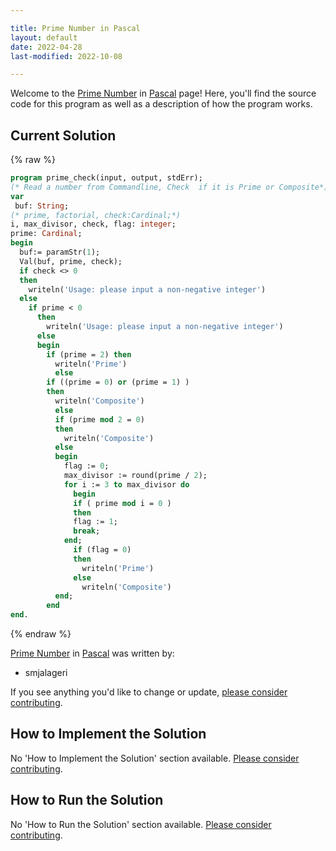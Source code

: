 ```yaml
---

title: Prime Number in Pascal
layout: default
date: 2022-04-28
last-modified: 2022-10-08

---
```


Welcome to the [Prime Number](https://sampleprograms.io/projects/prime-number) in [Pascal](https://sampleprograms.io/languages/pascal) page! Here, you'll find the source code for this program as well as a description of how the program works.

## Current Solution

{% raw %}

```pascal
program prime_check(input, output, stdErr);
(* Read a number from Commandline, Check  if it is Prime or Composite*)
var
 buf: String;
(* prime, factorial, check:Cardinal;*)
i, max_divisor, check, flag: integer;
prime: Cardinal;
begin    
  buf:= paramStr(1);
  Val(buf, prime, check);  
  if check <> 0
  then
    writeln('Usage: please input a non-negative integer')
  else
    if prime < 0
      then
        writeln('Usage: please input a non-negative integer')
      else
      begin
        if (prime = 2) then 
          writeln('Prime')
          else
        if ((prime = 0) or (prime = 1) )
        then
          writeln('Composite')
          else
          if (prime mod 2 = 0)
          then
            writeln('Composite')
          else
          begin
            flag := 0;
            max_divisor := round(prime / 2);
            for i := 3 to max_divisor do 
              begin
              if ( prime mod i = 0 ) 
              then
              flag := 1;
              break;
            end;
              if (flag = 0)
              then
                writeln('Prime')
              else
                writeln('Composite')
          end;
        end
end.
```

{% endraw %}

[Prime Number](https://sampleprograms.io/projects/prime-number) in [Pascal](https://sampleprograms.io/languages/pascal) was written by:

- smjalageri

If you see anything you'd like to change or update, [please consider contributing](https://github.com/TheRenegadeCoder/sample-programs).

## How to Implement the Solution

No 'How to Implement the Solution' section available. [Please consider contributing](https://github.com/TheRenegadeCoder/sample-programs-website).

## How to Run the Solution

No 'How to Run the Solution' section available. [Please consider contributing](https://github.com/TheRenegadeCoder/sample-programs-website).